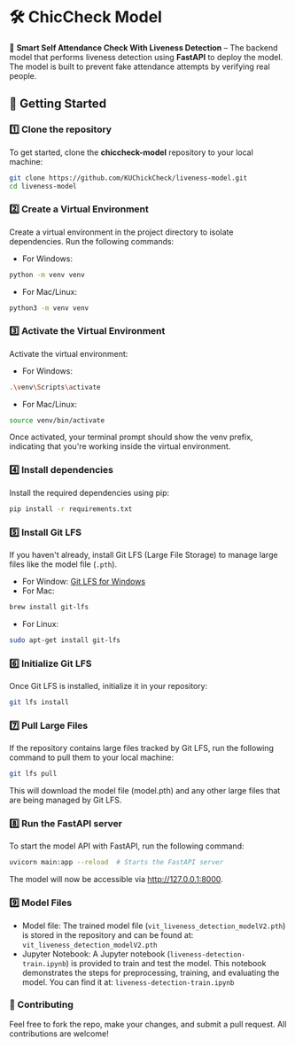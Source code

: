 # 🛠️ ChicCheck Model  

🚀 **Smart Self Attendance Check With Liveness Detection** – The backend model that performs liveness detection using **FastAPI** to deploy the model. The model is built to prevent fake attendance attempts by verifying real people.

## 🚀 Getting Started  

### 1️⃣ Clone the repository  
To get started, clone the **chiccheck-model** repository to your local machine:  
```bash
git clone https://github.com/KUChickCheck/liveness-model.git 
cd liveness-model
```

### 2️⃣ Create a Virtual Environment
Create a virtual environment in the project directory to isolate dependencies. Run the following commands:
- For Windows:
```bash
python -m venv venv
```
- For Mac/Linux:
```bash
python3 -m venv venv
```

### 3️⃣ Activate the Virtual Environment
Activate the virtual environment:
- For Windows:
```bash
.\venv\Scripts\activate
```
- For Mac/Linux:
```bash
source venv/bin/activate
```

Once activated, your terminal prompt should show the venv prefix, indicating that you're working inside the virtual environment.

### 4️⃣ Install dependencies
Install the required dependencies using pip:
```bash
pip install -r requirements.txt
```

### 5️⃣ Install Git LFS
If you haven't already, install Git LFS (Large File Storage) to manage large files like the model file (`.pth`).
- For Window: [Git LFS for Windows](https://git-lfs.github.com/)
- For Mac:
```bash
brew install git-lfs
```
- For Linux:
```bash
sudo apt-get install git-lfs
```

### 6️⃣ Initialize Git LFS
Once Git LFS is installed, initialize it in your repository:
```bash
git lfs install
```

### 7️⃣ Pull Large Files
If the repository contains large files tracked by Git LFS, run the following command to pull them to your local machine:
```bash
git lfs pull
```
This will download the model file (model.pth) and any other large files that are being managed by Git LFS.

### 8️⃣ Run the FastAPI server
To start the model API with FastAPI, run the following command:
```bash
uvicorn main:app --reload  # Starts the FastAPI server
```
The model will now be accessible via http://127.0.0.1:8000.

### 9️⃣ Model Files
- Model file: The trained model file (`vit_liveness_detection_modelV2.pth`) is stored in the repository and can be found at:
`vit_liveness_detection_modelV2.pth`
- Jupyter Notebook: A Jupyter notebook (`liveness-detection-train.ipynb`) is provided to train and test the model. This notebook demonstrates the steps for preprocessing, training, and evaluating the model.
You can find it at:
`liveness-detection-train.ipynb`

### 🤝 Contributing
Feel free to fork the repo, make your changes, and submit a pull request. All contributions are welcome!